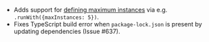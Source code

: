 - Adds support for [defining maximum instances](https://cloud.google.com/functions/docs/max-instances) via e.g. `.runWith({maxInstances: 5})`.
- Fixes TypeScript build error when `package-lock.json` is present by updating dependencies (Issue #637).

